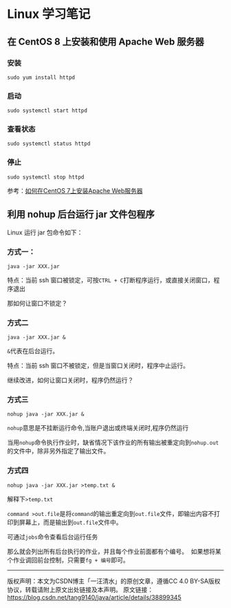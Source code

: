 # Linux 学习笔记

## 在 CentOS 8 上安装和使用 Apache Web 服务器

### 安装

```
sudo yum install httpd
```

### 启动

```
sudo systemctl start httpd
```

### 查看状态
```
sudo systemctl status httpd
```

### 停止
```
sudo systemctl stop httpd
```

参考：[如何在CentOS 7上安装Apache Web服务器
](https://www.howtoing.com/how-to-install-the-apache-web-server-on-centos-7)

## 利用 nohup 后台运行 jar 文件包程序

Linux 运行 jar 包命令如下：

### 方式一：

```
java -jar XXX.jar
```

特点：当前 ssh 窗口被锁定，可按`CTRL + C`打断程序运行，或直接关闭窗口，程序退出

那如何让窗口不锁定？

### 方式二

```
java -jar XXX.jar &
```

`&`代表在后台运行。

特点：当前 ssh 窗口不被锁定，但是当窗口关闭时，程序中止运行。

继续改进，如何让窗口关闭时，程序仍然运行？



### 方式三

```
nohup java -jar XXX.jar &
```

`nohup`意思是不挂断运行命令,当账户退出或终端关闭时,程序仍然运行

当用`nohup`命令执行作业时，缺省情况下该作业的所有输出被重定向到`nohup.out`的文件中，除非另外指定了输出文件。



### 方式四

```
nohup java -jar XXX.jar >temp.txt &
```

解释下`>temp.txt`

`command >out.file`是将`command`的输出重定向到`out.file`文件，即输出内容不打印到屏幕上，而是输出到`out.file`文件中。



可通过`jobs`命令查看后台运行任务

那么就会列出所有后台执行的作业，并且每个作业前面都有个编号。 
如果想将某个作业调回前台控制，只需要`fg + 编号`即可。

---
版权声明：本文为CSDN博主「一汪清水」的原创文章，遵循CC 4.0 BY-SA版权协议，转载请附上原文出处链接及本声明。 
原文链接：https://blog.csdn.net/tang9140/java/article/details/38899345
